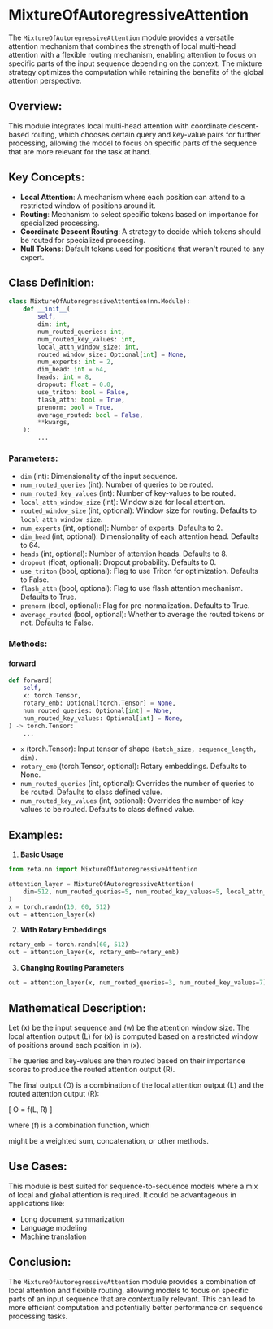 # MixtureOfAutoregressiveAttention

The `MixtureOfAutoregressiveAttention` module provides a versatile attention mechanism that combines the strength of local multi-head attention with a flexible routing mechanism, enabling attention to focus on specific parts of the input sequence depending on the context. The mixture strategy optimizes the computation while retaining the benefits of the global attention perspective.

## Overview:
This module integrates local multi-head attention with coordinate descent-based routing, which chooses certain query and key-value pairs for further processing, allowing the model to focus on specific parts of the sequence that are more relevant for the task at hand. 

## Key Concepts:

- **Local Attention**: A mechanism where each position can attend to a restricted window of positions around it.
- **Routing**: Mechanism to select specific tokens based on importance for specialized processing.
- **Coordinate Descent Routing**: A strategy to decide which tokens should be routed for specialized processing.
- **Null Tokens**: Default tokens used for positions that weren't routed to any expert.

## Class Definition:

```python
class MixtureOfAutoregressiveAttention(nn.Module):
    def __init__(
        self,
        dim: int,
        num_routed_queries: int,
        num_routed_key_values: int,
        local_attn_window_size: int,
        routed_window_size: Optional[int] = None,
        num_experts: int = 2,
        dim_head: int = 64,
        heads: int = 8,
        dropout: float = 0.0,
        use_triton: bool = False,
        flash_attn: bool = True,
        prenorm: bool = True,
        average_routed: bool = False,
        **kwargs,
    ):
        ...
```

### Parameters:

- `dim` (int): Dimensionality of the input sequence.
- `num_routed_queries` (int): Number of queries to be routed.
- `num_routed_key_values` (int): Number of key-values to be routed.
- `local_attn_window_size` (int): Window size for local attention.
- `routed_window_size` (int, optional): Window size for routing. Defaults to `local_attn_window_size`.
- `num_experts` (int, optional): Number of experts. Defaults to 2.
- `dim_head` (int, optional): Dimensionality of each attention head. Defaults to 64.
- `heads` (int, optional): Number of attention heads. Defaults to 8.
- `dropout` (float, optional): Dropout probability. Defaults to 0.
- `use_triton` (bool, optional): Flag to use Triton for optimization. Defaults to False.
- `flash_attn` (bool, optional): Flag to use flash attention mechanism. Defaults to True.
- `prenorm` (bool, optional): Flag for pre-normalization. Defaults to True.
- `average_routed` (bool, optional): Whether to average the routed tokens or not. Defaults to False.

### Methods:

#### forward

```python
def forward(
    self,
    x: torch.Tensor,
    rotary_emb: Optional[torch.Tensor] = None,
    num_routed_queries: Optional[int] = None,
    num_routed_key_values: Optional[int] = None,
) -> torch.Tensor:
    ...
```

- `x` (torch.Tensor): Input tensor of shape `(batch_size, sequence_length, dim)`.
- `rotary_emb` (torch.Tensor, optional): Rotary embeddings. Defaults to None.
- `num_routed_queries` (int, optional): Overrides the number of queries to be routed. Defaults to class defined value.
- `num_routed_key_values` (int, optional): Overrides the number of key-values to be routed. Defaults to class defined value.

## Examples:

1. **Basic Usage**

```python
from zeta.nn import MixtureOfAutoregressiveAttention

attention_layer = MixtureOfAutoregressiveAttention(
    dim=512, num_routed_queries=5, num_routed_key_values=5, local_attn_window_size=32
)
x = torch.randn(10, 60, 512)
out = attention_layer(x)
```

2. **With Rotary Embeddings**

```python
rotary_emb = torch.randn(60, 512)
out = attention_layer(x, rotary_emb=rotary_emb)
```

3. **Changing Routing Parameters**

```python
out = attention_layer(x, num_routed_queries=3, num_routed_key_values=7)
```

## Mathematical Description:

Let \(x\) be the input sequence and \(w\) be the attention window size. The local attention output \(L\) for \(x\) is computed based on a restricted window of positions around each position in \(x\). 

The queries and key-values are then routed based on their importance scores to produce the routed attention output \(R\). 

The final output \(O\) is a combination of the local attention output \(L\) and the routed attention output \(R\):

\[ O = f(L, R) \]

where \(f\) is a combination function, which

 might be a weighted sum, concatenation, or other methods.

## Use Cases:

This module is best suited for sequence-to-sequence models where a mix of local and global attention is required. It could be advantageous in applications like:

- Long document summarization
- Language modeling
- Machine translation

## Conclusion:

The `MixtureOfAutoregressiveAttention` module provides a combination of local attention and flexible routing, allowing models to focus on specific parts of an input sequence that are contextually relevant. This can lead to more efficient computation and potentially better performance on sequence processing tasks.